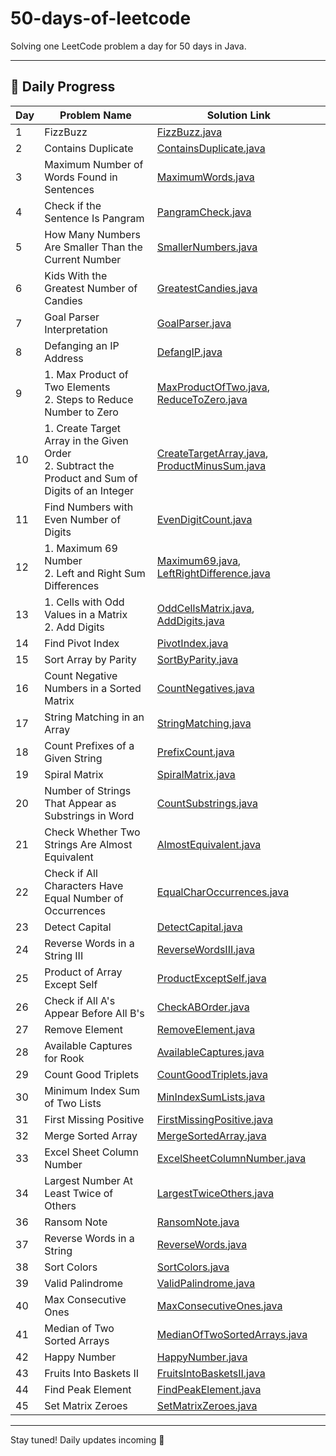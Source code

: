 # 50-days-of-leetcode

Solving one LeetCode problem a day for 50 days in Java.

---

 ## 📅 Daily Progress

| Day | Problem Name                                      | Solution Link                                         |
|-----|--------------------------------------------------|-------------------------------------------------------|
| 1   | FizzBuzz                                          | [FizzBuzz.java](./Day1/FizzBuzz.java)                 |
| 2   | Contains Duplicate                                | [ContainsDuplicate.java](./Day2/ContainsDuplicate.java) |
| 3   | Maximum Number of Words Found in Sentences        | [MaximumWords.java](./Day3/MaximumWords.java)         |
| 4   | Check if the Sentence Is Pangram                  | [PangramCheck.java](./Day4/PangramCheck.java)         |
| 5   | How Many Numbers Are Smaller Than the Current Number | [SmallerNumbers.java](./Day5/SmallerNumbers.java)   |
| 6   | Kids With the Greatest Number of Candies          | [GreatestCandies.java](./Day6/GreatestCandies.java)   |
| 7   | Goal Parser Interpretation                        | [GoalParser.java](./Day7/GoalParser.java)             |
| 8   | Defanging an IP Address                          | [DefangIP.java](./Day8/DefangIP.java)               |
| 9   | 1. Max Product of Two Elements<br>2. Steps to Reduce Number to Zero | [MaxProductOfTwo.java](./Day9/MaxProductOfTwo.java), [ReduceToZero.java](./Day9/ReduceToZero.java) |
| 10  | 1. Create Target Array in the Given Order<br>2. Subtract the Product and Sum of Digits of an Integer | [CreateTargetArray.java](./Day10/CreateTargetArray.java), [ProductMinusSum.java](./Day10/ProductMinusSum.java) |
| 11  | Find Numbers with Even Number of Digits | [EvenDigitCount.java](./Day11/EvenDigitCount.java) |
| 12  | 1. Maximum 69 Number<br>2. Left and Right Sum Differences | [Maximum69.java](./Day12/Maximum69.java), [LeftRightDifference.java](./Day12/LeftRightDifference.java) |
| 13  | 1. Cells with Odd Values in a Matrix<br>2. Add Digits | [OddCellsMatrix.java](./Day13/OddCellsMatrix.java), [AddDigits.java](./Day13/AddDigits.java) |
| 14  | Find Pivot Index | [PivotIndex.java](./Day14/PivotIndex.java) |
| 15  | Sort Array by Parity | [SortByParity.java](./Day15/SortByParity.java) |
| 16  | Count Negative Numbers in a Sorted Matrix | [CountNegatives.java](./Day16/CountNegatives.java) |
| 17  | String Matching in an Array | [StringMatching.java](./Day17/StringMatching.java) |
| 18  | Count Prefixes of a Given String | [PrefixCount.java](./Day18/PrefixCount.java) |
| 19  | Spiral Matrix | [SpiralMatrix.java](./Day19/SpiralMatrix.java) |
| 20  | Number of Strings That Appear as Substrings in Word | [CountSubstrings.java](./Day20/CountSubstrings.java) |
| 21  | Check Whether Two Strings Are Almost Equivalent | [AlmostEquivalent.java](./Day21/AlmostEquivalent.java) |
| 22  | Check if All Characters Have Equal Number of Occurrences | [EqualCharOccurrences.java](./Day22/EqualCharOccurrences.java) |
| 23  | Detect Capital | [DetectCapital.java](./Day23/DetectCapital.java) |
| 24  | Reverse Words in a String III | [ReverseWordsIII.java](./Day24/ReverseWordsIII.java) |
| 25  | Product of Array Except Self | [ProductExceptSelf.java](./Day25/ProductExceptSelf.java) |
| 26  | Check if All A's Appear Before All B's | [CheckABOrder.java](./Day26/CheckABOrder.java) |
| 27  | Remove Element | [RemoveElement.java](./Day27/RemoveElement.java) |
| 28  | Available Captures for Rook | [AvailableCaptures.java](./Day28/AvailableCaptures.java) |
| 29  | Count Good Triplets | [CountGoodTriplets.java](./Day29/CountGoodTriplets.java) |
| 30  | Minimum Index Sum of Two Lists | [MinIndexSumLists.java](./Day30/MinIndexSumLists.java) |
| 31  | First Missing Positive | [FirstMissingPositive.java](./Day31/FirstMissingPositive.java) |
| 32  | Merge Sorted Array | [MergeSortedArray.java](./Day32/MergeSortedArray.java) |
| 33  | Excel Sheet Column Number | [ExcelSheetColumnNumber.java](./Day33/ExcelSheetColumnNumber.java) |
| 34  | Largest Number At Least Twice of Others | [LargestTwiceOthers.java](./Day34/LargestTwiceOthers.java) |
| 36  | Ransom Note | [RansomNote.java](./Day36/RansomNote.java) |
| 37  | Reverse Words in a String | [ReverseWords.java](./Day37/ReverseWords.java) |
| 38  | Sort Colors | [SortColors.java](./Day38/SortColors.java) |
| 39  | Valid Palindrome | [ValidPalindrome.java](./Day39/ValidPalindrome.java) |
| 40  | Max Consecutive Ones | [MaxConsecutiveOnes.java](./Day40/MaxConsecutiveOnes.java) |
| 41  | Median of Two Sorted Arrays | [MedianOfTwoSortedArrays.java](./Day41/MedianOfTwoSortedArrays.java) |
| 42  | Happy Number | [HappyNumber.java](./Day42/HappyNumber.java) |
| 43  | Fruits Into Baskets II | [FruitsIntoBasketsII.java](./Day43/FruitsIntoBasketsII.java) |
| 44  | Find Peak Element | [FindPeakElement.java](./Day44/FindPeakElement.java) |
| 45  | Set Matrix Zeroes | [SetMatrixZeroes.java](./Day45/SetMatrixZeroes.java) |



















---

Stay tuned! Daily updates incoming 🚀

